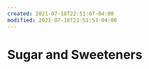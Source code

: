 ```yaml
---
created: 2021-07-18T22:51:07-04:00
modified: 2021-07-18T22:51:53-04:00
---
```


# Sugar and Sweeteners

